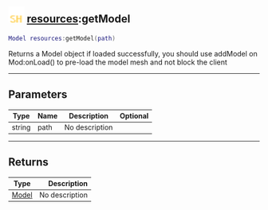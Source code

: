 ## <img src="../../.gitbook/assets/shared.png" width="32" height="32" /> [resources](../resources/README.md):getModel

```lua
Model resources:getModel(path)
```

Returns a Model object if loaded successfully, you should use addModel on Mod:onLoad() to pre-load the model mesh and not block the client

-----------------
## Parameters

| Type   | Name | Description | Optional |
| ------ | ---- | ----------- | -------: |
| string | path | No description |  |

-----------------
## Returns

| Type   | Description |
| ------ | ----------: |
| [Model](../model/README.md) | No description |
